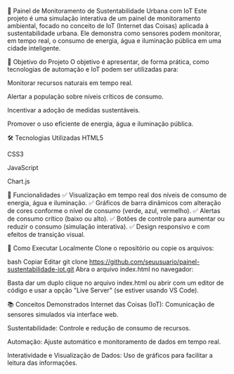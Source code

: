 🌱 Painel de Monitoramento de Sustentabilidade Urbana com IoT
Este projeto é uma simulação interativa de um painel de monitoramento ambiental, focado no conceito de IoT (Internet das Coisas) aplicada à sustentabilidade urbana. Ele demonstra como sensores podem monitorar, em tempo real, o consumo de energia, água e iluminação pública em uma cidade inteligente.

📌 Objetivo do Projeto
O objetivo é apresentar, de forma prática, como tecnologias de automação e IoT podem ser utilizadas para:

Monitorar recursos naturais em tempo real.

Alertar a população sobre níveis críticos de consumo.

Incentivar a adoção de medidas sustentáveis.

Promover o uso eficiente de energia, água e iluminação pública.

🛠️ Tecnologias Utilizadas
HTML5

CSS3

JavaScript 

Chart.js 

🎨 Funcionalidades
✅ Visualização em tempo real dos níveis de consumo de energia, água e iluminação.
✅ Gráficos de barra dinâmicos com alteração de cores conforme o nível de consumo (verde, azul, vermelho).
✅ Alertas de consumo crítico (baixo ou alto).
✅ Botões de controle para aumentar ou reduzir o consumo (simulação interativa).
✅ Design responsivo e com efeitos de transição visual.

🚀 Como Executar Localmente
Clone o repositório ou copie os arquivos:

bash
Copiar
Editar
git clone https://github.com/seuusuario/painel-sustentabilidade-iot.git
Abra o arquivo index.html no navegador:

Basta dar um duplo clique no arquivo index.html ou abrir com um editor de código e usar a opção "Live Server" (se estiver usando VS Code).

📚 Conceitos Demonstrados
Internet das Coisas (IoT): Comunicação de sensores simulados via interface web.

Sustentabilidade: Controle e redução de consumo de recursos.

Automação: Ajuste automático e monitoramento de dados em tempo real.

Interatividade e Visualização de Dados: Uso de gráficos para facilitar a leitura das informações.
